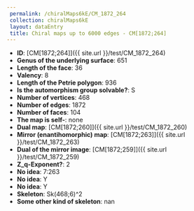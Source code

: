 ```yaml
--- 
 permalink: /chiralMaps6kE/CM_1872_264 
 collection: chiralMaps6kE
 layout: dataEntry
 title: Chiral maps up to 6000 edges - CM[1872;264]
---
```


- **ID**: [CM[1872;264]]({{ site.url }}/test/CM_1872_264)
- **Genus of the underlying surface**: 651
- **Length of the face**: 36
- **Valency**: 8
- **Length of the Petrie polygon**: 936
- **Is the automorphism group solvable?**: S
- **Number of vertices**: 468
- **Number of edges**: 1872
- **Number of faces**: 104
- **The map is self-**: none
- **Dual map**: [CM[1872;260]]({{ site.url }}/test/CM_1872_260)
- **Mirror (enantihomorphic) map**: [CM[1872;263]]({{ site.url }}/test/CM_1872_263)
- **Dual of the mirror image**: [CM[1872;259]]({{ site.url }}/test/CM_1872_259)
- **Z_q-Exponent?**: 2
- **No idea**:  7:263
- **No idea**: Y
- **No idea**: Y
- **Skeleton**: Sk(468;6)^2
- **Some other kind of skeleton**: nan
